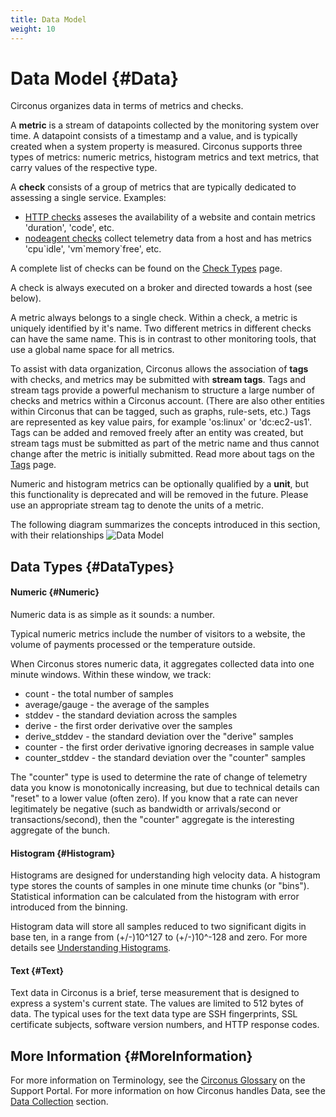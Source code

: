 ```yaml
---
title: Data Model
weight: 10
---
```


# Data Model {#Data}

Circonus organizes data in terms of metrics and checks.

A __metric__ is a stream of datapoints collected by the monitoring system over time.
A datapoint consists of a timestamp and a value, and is typically created when a system property is measured.
Circonus supports three types of metrics: numeric metrics, histogram metrics and text metrics, that carry values
of the respective type.

A __check__ consists of a group of metrics that are typically dedicated to assessing a single service.
Examples:
- [HTTP checks](/circonus/data-collection/check-types/http) asseses the availability of a website and contain metrics 'duration', 'code', etc.
- [nodeagent checks](/circonus/data-collection/check-types/node-agent-nad) collect telemetry data from a host and has metrics 'cpu\`idle', 'vm\`memory\`free', etc.

A complete list of checks can be found on the [Check Types](/circonus/data-collection/check-types) page.

A check is always executed on a broker and directed towards a host (see below).

A metric always belongs to a single check. Within a check, a metric is uniquely identified by it's name.
Two different metrics in different checks can have the same name.
This is in contrast to other monitoring tools, that use a global name space for all metrics.

To assist with data organization, Circonus allows the association of __tags__ with checks, and metrics may be submitted with __stream tags__.
Tags and stream tags provide a powerful mechanism to structure a large number of checks and metrics within a Circonus account.
(There are also other entities within Circonus that can be tagged, such as graphs, rule-sets, etc.)
Tags are represented as key value pairs, for example 'os:linux' or 'dc:ec2-us1'.
Tags can be added and removed freely after an entity was created, but stream tags must be submitted as part of the metric name and thus cannot change after the metric is initially submitted.
Read more about tags on the [Tags](/circonus/data-collection/tags/) page.

Numeric and histogram metrics can be optionally qualified by a __unit__, but this functionality is deprecated and will be removed in the future.
Please use an appropriate stream tag to denote the units of a metric.

The following diagram summarizes the concepts introduced in this section, with their relationships
![Data Model](assets/model2.png)

## Data Types {#DataTypes}

#### Numeric {#Numeric}

Numeric data is as simple as it sounds: a number. 

Typical numeric metrics include the number of visitors to a website, the volume of payments processed or the temperature outside.

When Circonus stores numeric data, it aggregates collected data into one minute windows.
Within these window, we track:
 * count - the total number of samples
 * average/gauge - the average of the samples 
 * stddev - the standard deviation across the samples
 * derive - the first order derivative over the samples
 * derive_stddev - the standard deviation over the "derive" samples
 * counter - the first order derivative ignoring decreases in sample value
 * counter_stddev - the standard deviation over the "counter" samples

The "counter" type is used to determine the rate of change of telemetry data you know is monotonically increasing, but due to technical details can "reset" to a lower value (often zero).
If you know that a rate can never legitimately be negative (such as bandwidth or arrivals/second or transactions/second), then the "counter" aggregate is the interesting aggregate of the bunch.

#### Histogram {#Histogram}

Histograms are designed for understanding high velocity data.
A histogram type stores the counts of samples in one minute time chunks (or "bins").
Statistical information can be calculated from the histogram with error introduced from the binning.

Histogram data will store all samples reduced to two significant digits in base ten, in a range from (+/-)10^127 to (+/-)10^-128 and zero.
For more details see [Understanding Histograms](Visualization/Graphs/View/Histograms.html#Histograms).

#### Text {#Text}

Text data in Circonus is a brief, terse measurement that is designed to express a system's current state. 
The values are limited to 512 bytes of data. 
The typical uses for the text data type are SSH fingerprints, SSL certificate subjects, software version numbers, and HTTP response codes.

## More Information {#MoreInformation}

For more information on Terminology, see the [Circonus Glossary](https://support.circonus.com/solution/articles/6000105708-circonus-glossary-of-terms) on the Support Portal.
For more information on how Circonus handles Data, see the [Data Collection](/data/overview) section.
